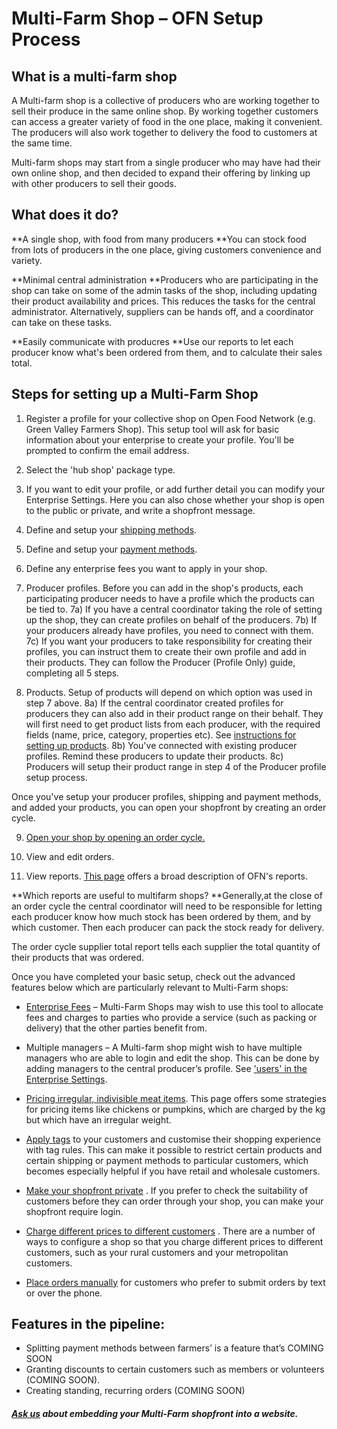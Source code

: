 # Multi-Farm Shop – OFN Setup Process
## What is a multi-farm shop

A Multi-farm shop is a collective of producers who are working together to sell their produce in the same online shop. By working together customers can access a greater variety of food in the one place, making it convenient. The producers will also work together to delivery the food to customers at the same time.

Multi-farm shops may start from a single producer who may have had their own online shop, and then decided to expand their offering by linking up with other producers to sell their goods.

## What does it do?

**A single shop, with food from many producers
**You can stock food from lots of producers in the one place, giving customers convenience and variety.

**Minimal central administration
**Producers who are participating in the shop can take on some of the admin tasks of the shop, including updating their product availability and prices. This reduces the tasks for the central administrator. Alternatively, suppliers can be hands off, and a coordinator can take on these tasks.

**Easily communicate with producres
**Use our reports to let each producer know what's been ordered from them, and to calculate their sales total.

## Steps for setting up a Multi-Farm Shop

1) Register a profile for your collective shop on Open Food Network (e.g. Green Valley Farmers Shop). This setup tool will ask for basic information about your enterprise to create your profile. You'll be prompted to confirm the email address.

2) Select the 'hub shop' package type.

3) If you want to edit your profile, or add further detail you can modify your Enterprise Settings. Here you can also chose whether your shop is open to the public or private, and write a shopfront message.

4) Define and setup your [shipping methods](/shipping-methods.md).

5) Define and setup your [payment methods](/payment-methods.md).

6) Define any enterprise fees you want to apply in your shop.

7) Producer profiles. Before you can add in the shop's products, each participating producer needs to have a profile which the products can be tied to.
7a) If you have a central coordinator taking the role of setting up the shop, they can create profiles on behalf of the producers.
7b) If your producers already have profiles, you need to connect with them.
7c) If you want your producers to take responsibility for creating their profiles, you can instruct them to create their own profile and add in their products. They can follow the Producer (Profile Only) guide, completing all 5 steps.

8) Products. Setup of products will depend on which option was used in step 7 above.
8a) If the central coordinator created profiles for producers they can also add in their product range on their behalf. They will first need to get product lists from each producer, with the required fields (name, price, category, properties etc). See [instructions for setting up products](/products.md).
8b) You've connected with existing producer profiles. Remind these producers to update their products.
8c) Producers will setup their product range in step 4 of the Producer profile setup process.

Once you've setup your producer profiles, shipping and payment methods, and added your products, you can open your shopfront by creating an order cycle.

9) [Open your shop by opening an order cycle.](/order-cycles.md)

10) View and edit orders.

11) View reports. [This page](/get-reports.md) offers a broad description of OFN's reports.

**Which reports are useful to multifarm shops?
**Generally,at the close of an order cycle the central coordinator will need to be responsible for letting each producer know how much stock has been ordered by them, and by which customer. Then each producer can pack the stock ready for delivery.

The order cycle supplier total report tells each supplier the total quantity of their products that was ordered. 




Once you have completed your basic setup, check out the advanced features below which are particularly relevant to Multi-Farm shops:

* [Enterprise Fees](/enterprise-fees.md)
  – Multi-Farm Shops may wish to use this tool to allocate fees and charges to parties who provide a service \(such as packing or delivery\) that the other parties benefit from.
  
* Multiple managers – A Multi-farm shop might wish to have multiple managers who are able to login and edit the shop. This can be done by adding managers to the central producer’s profile. See ['users' in the Enterprise Settings](/your-profile.md).

* [Pricing irregular, indivisible meat items](/pricing-irregular-indivisible-meat-items.md).
  This page offers some strategies for pricing items like chickens or pumpkins, which are charged by the kg but which have an irregular weight.
  
* [Apply tags](/customer-accounts-and-tagging.md) to your customers and customise their shopping experience with tag rules. This can make it possible to restrict certain products and certain shipping or payment methods to particular customers, which becomes especially helpful if you have retail and wholesale customers.

* [Make your shopfront private](/private-shopfront.md)
  . If you prefer to check the suitability of customers before they can order through your shop, you can make your shopfront require login.
  
* [Charge different prices to different customers](/charging-different-prices-to-different-customers.md)
  . There are a number of ways to configure a shop so that you charge different prices to different customers, such as your rural customers and your metropolitan customers.
  
* [Place orders manually](/create-an-order.md)
  for customers who prefer to submit orders by text or over the phone.

## Features in the pipeline:

* Splitting payment methods between farmers’ is a feature that’s COMING SOON
* Granting discounts to certain customers such as members or volunteers \(COMING SOON\).
* Creating standing, recurring orders \(COMING SOON\)

##### [Ask us](mailto:hello@openfoodnetwork.org) about embedding your Multi-Farm shopfront into a website.



